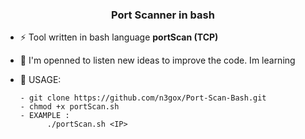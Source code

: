 <h3 align="center">Port Scanner in bash</h3>

- ⚡ Tool written in bash language **portScan (TCP)**

- 📄 I'm openned to listen new ideas to improve the code. Im learning

- 📝 USAGE:

      - git clone https://github.com/n3gox/Port-Scan-Bash.git
      - chmod +x portScan.sh
      - EXAMPLE :
            ./portScan.sh <IP>
